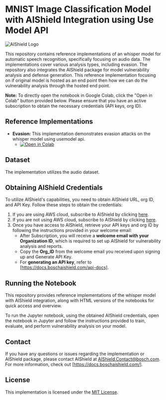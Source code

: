 
# MNIST Image Classification Model with AIShield Integration using Use Model API 

![AIShield Logo](https://github.com/bosch-aisecurity-aishield/Reference-Implementations/blob/main/images/AIShield_logo.png)

This repository contains reference implementations of an whisper model for automatic speech recognition, specifically focusing on audio data. The implementations cover various analysis types, including evasion. The repository also integrates the AIShield package for model vulnerability analysis and defense generation. This reference implementation focusing on if original model is hosted as an end point then how we can do the vulnerability analysis through the hosted end point.


**Note:** To directly open the notebook in Google Colab, click the "Open in Colab" button provided below. Please ensure that you have an active subscription to obtain the necessary credentials (API keys, org ID).

## Reference Implementations

- **Evasion:** This implementation demonstrates evasion attacks on the whisper model using usemodel api.
  - [![Open in Colab](https://colab.research.google.com/assets/colab-badge.svg)](https://colab.research.google.com/github/bosch-aisecurity-aishield/Reference-Implementations/blob/main/Product_Taskpair_wise/Audio_Speech_Recognition_UseModelApi/audio_speech_recognition_evasion_UseModelApi.ipynb)

## Dataset

The implementation utilizes the audio dataset.

## Obtaining AIShield Credentials

To utilize AIShield's capabilities, you need to obtain AIShield URL, org ID, and API Key. Follow these steps to obtain the credentials:

1. If you are using AWS cloud, subscribe to AIShield by clicking [here](https://aws.amazon.com/marketplace/pp/prodview-ppbwtiryaohti).
2. If you are not using AWS cloud, subscribe to AIShield by clicking [here](https://boschaishield.com/trial-request).
3. Once you have access to AIShield, retrieve your API keys and org ID by following the instructions provided in your welcome email:
   - After Subscription, you will receive a **welcome email with your Organization ID**, which is required to set up AIShield for vulnerability analysis and reports.
   - Copy the **Org_ID** from the welcome email you received upon signing up and Generate API Key.
   - For **generating an API key**, refer to [https://docs.boschaishield.com/api-docs].

## Running the Notebook

This repository provides reference implementations of the whisper model with AIShield integration, along with HTML versions of the notebooks for quick access and overview.

To run the Jupyter notebook, using the obtained AIShield credentials, open the notebook in Jupyter and follow the instructions provided to train, evaluate, and perform vulnerability analysis on your model.

## Contact

If you have any questions or issues regarding the implementation or AIShield package, please contact AIShield at [AIShield.Contact@bosch.com](mailto:AIShield.Contact@bosch.com). For more information, check out [https://docs.boschaishield.com/].

## License

This implementation is licensed under the [MIT License](https://github.com/bosch-aisecurity-aishield/Reference-Implementations/blob/main/LICENSE).
